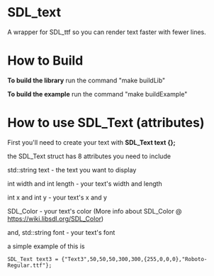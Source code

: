 # SDL_text
A wrapper for SDL_ttf so you can render text faster with fewer lines.



# How to Build 
  **To build the library**
  run the command "make buildLib"

  **To build the example** 
  run the command "make buildExample"
  
 
# How to use SDL_Text (attributes)
  First you'll need to create your text with **SDL_Text text {};**
    
  the SDL_Text struct has 8 attributes you need to include
    
  std::string text - the text you want to display
    
  int width and int length  - your text's width and length 
    
  int x and int y - your text's  x and y
    
  SDL_Color - your text's color (More info about SDL_Color @ https://wiki.libsdl.org/SDL_Color)
    
  and, std::string font - your text's font
    
  a simple example of this is 

    SDL_Text text3 = {"Text3",50,50,50,300,300,{255,0,0,0},"Roboto-Regular.ttf"};
    

